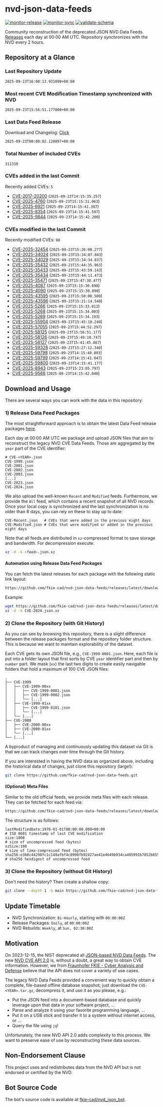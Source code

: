 # nvd-json-data-feeds

[![monitor-release](https://github.com/fkie-cad/nvd-json-data-feeds/actions/workflows/monitor_release.yml/badge.svg)](https://github.com/fkie-cad/nvd-json-data-feeds/actions/workflows/monitor_release.yml)
[![monitor-sync](https://github.com/fkie-cad/nvd-json-data-feeds/actions/workflows/monitor_sync.yml/badge.svg)](https://github.com/fkie-cad/nvd-json-data-feeds/actions/workflows/monitor_sync.yml)
[![validate-schema](https://github.com/fkie-cad/nvd-json-data-feeds/actions/workflows/validate_schema.yml/badge.svg)](https://github.com/fkie-cad/nvd-json-data-feeds/actions/workflows/validate_schema.yml)

Community reconstruction of the deprecated JSON NVD Data Feeds.
[Releases](https://github.com/fkie-cad/nvd-json-data-feeds/releases/latest) each day at 00:00 AM UTC.
Repository synchronizes with the NVD every 2 hours.

## Repository at a Glance

### Last Repository Update

```plain
2025-09-23T16:00:13.931090+00:00
```

### Most recent CVE Modification Timestamp synchronized with NVD

```plain
2025-09-23T15:56:51.177000+00:00
```

### Last Data Feed Release

Download and Changelog: [Click](https://github.com/fkie-cad/nvd-json-data-feeds/releases/latest)

```plain
2025-09-23T00:00:02.128897+00:00
```

### Total Number of included CVEs

```plain
311310
```

### CVEs added in the last Commit

Recently added CVEs: `5`

- [CVE-2017-20200](CVE-2017/CVE-2017-202xx/CVE-2017-20200.json) (`2025-09-23T14:15:35.257`)
- [CVE-2025-4760](CVE-2025/CVE-2025-47xx/CVE-2025-4760.json) (`2025-09-23T15:15:31.063`)
- [CVE-2025-6921](CVE-2025/CVE-2025-69xx/CVE-2025-6921.json) (`2025-09-23T14:15:41.387`)
- [CVE-2025-8354](CVE-2025/CVE-2025-83xx/CVE-2025-8354.json) (`2025-09-23T14:15:41.597`)
- [CVE-2025-9844](CVE-2025/CVE-2025-98xx/CVE-2025-9844.json) (`2025-09-23T14:15:42.200`)


### CVEs modified in the last Commit

Recently modified CVEs: `98`

- [CVE-2025-32454](CVE-2025/CVE-2025-324xx/CVE-2025-32454.json) (`2025-09-23T15:26:08.277`)
- [CVE-2025-34024](CVE-2025/CVE-2025-340xx/CVE-2025-34024.json) (`2025-09-23T15:34:07.843`)
- [CVE-2025-34029](CVE-2025/CVE-2025-340xx/CVE-2025-34029.json) (`2025-09-23T15:34:34.837`)
- [CVE-2025-35432](CVE-2025/CVE-2025-354xx/CVE-2025-35432.json) (`2025-09-23T15:44:35.963`)
- [CVE-2025-35433](CVE-2025/CVE-2025-354xx/CVE-2025-35433.json) (`2025-09-23T15:43:59.143`)
- [CVE-2025-35434](CVE-2025/CVE-2025-354xx/CVE-2025-35434.json) (`2025-09-23T15:44:11.473`)
- [CVE-2025-35471](CVE-2025/CVE-2025-354xx/CVE-2025-35471.json) (`2025-09-23T15:47:38.477`)
- [CVE-2025-4087](CVE-2025/CVE-2025-40xx/CVE-2025-4087.json) (`2025-09-23T15:15:30.690`)
- [CVE-2025-4090](CVE-2025/CVE-2025-40xx/CVE-2025-4090.json) (`2025-09-23T15:15:30.890`)
- [CVE-2025-43595](CVE-2025/CVE-2025-435xx/CVE-2025-43595.json) (`2025-09-23T15:50:00.500`)
- [CVE-2025-43596](CVE-2025/CVE-2025-435xx/CVE-2025-43596.json) (`2025-09-23T15:21:14.540`)
- [CVE-2025-5266](CVE-2025/CVE-2025-52xx/CVE-2025-5266.json) (`2025-09-23T15:15:33.813`)
- [CVE-2025-5268](CVE-2025/CVE-2025-52xx/CVE-2025-5268.json) (`2025-09-23T15:15:34.003`)
- [CVE-2025-5269](CVE-2025/CVE-2025-52xx/CVE-2025-5269.json) (`2025-09-23T15:15:34.193`)
- [CVE-2025-55904](CVE-2025/CVE-2025-559xx/CVE-2025-55904.json) (`2025-09-23T15:45:10.240`)
- [CVE-2025-57055](CVE-2025/CVE-2025-570xx/CVE-2025-57055.json) (`2025-09-23T15:44:52.297`)
- [CVE-2025-58125](CVE-2025/CVE-2025-581xx/CVE-2025-58125.json) (`2025-09-23T15:56:51.177`)
- [CVE-2025-58126](CVE-2025/CVE-2025-581xx/CVE-2025-58126.json) (`2025-09-23T15:49:10.747`)
- [CVE-2025-58127](CVE-2025/CVE-2025-581xx/CVE-2025-58127.json) (`2025-09-23T15:41:45.867`)
- [CVE-2025-59328](CVE-2025/CVE-2025-593xx/CVE-2025-59328.json) (`2025-09-23T15:27:12.340`)
- [CVE-2025-59798](CVE-2025/CVE-2025-597xx/CVE-2025-59798.json) (`2025-09-23T14:15:40.893`)
- [CVE-2025-59799](CVE-2025/CVE-2025-597xx/CVE-2025-59799.json) (`2025-09-23T14:15:41.047`)
- [CVE-2025-59800](CVE-2025/CVE-2025-598xx/CVE-2025-59800.json) (`2025-09-23T14:15:41.177`)
- [CVE-2025-8943](CVE-2025/CVE-2025-89xx/CVE-2025-8943.json) (`2025-09-23T15:23:05.797`)
- [CVE-2025-9566](CVE-2025/CVE-2025-95xx/CVE-2025-9566.json) (`2025-09-23T14:15:42.040`)


## Download and Usage

There are several ways you can work with the data in this repository:

### 1) Release Data Feed Packages

The most straightforward approach is to obtain the latest Data Feed release packages [here](https://github.com/fkie-cad/nvd-json-data-feeds/releases/latest).

Each day at 00:00 AM UTC we package and upload JSON files that aim to reconstruct the legacy NVD CVE Data Feeds.
Those are aggregated by the `year` part of the CVE identifier:

```
# CVE-<YEAR>.json
CVE-1999.json
CVE-2001.json
CVE-2002.json
CVE-2003.json
[...]
CVE-2023.json
CVE-2024.json
```

We also upload the well-known `Recent` and `Modified` feeds.
Furthermore, we provide the `All` feed, which contains a recent snapshot of all NVD records.
Once your local copy is synchronized and the last synchronization is no older than 8 days, you can rely on these to stay up to date:

```plain
CVE-Recent.json   # CVEs that were added in the previous eight days
CVE-Modified.json # CVEs that were modified or added in the previous eight days
```

Note that all feeds are distributed in `xz`-compressed format to save storage and bandwidth.
For decompression execute:

```sh
xz -d -k <feed>.json.xz
```

#### Automation using Release Data Feed Packages

You can fetch the latest releases for each package with the following static link layout:

```sh
https://github.com/fkie-cad/nvd-json-data-feeds/releases/latest/download/CVE-<YEAR>.json.xz
```

Example:

```sh
wget https://github.com/fkie-cad/nvd-json-data-feeds/releases/latest/download/CVE-2024.json.xz
xz -d -k CVE-2024.json.xz
```

### 2) Clone the Repository (with Git History)

As you can see by browsing this repository, there is a slight difference between the release packages format and the repository folder structure.
This is because we want to maintain explorability of the dataset.

Each CVE gets its own JSON file, e.g., `CVE-1999-0001.json`.
Here, each file is put into a folder layout that first sorts by CVE `year` identifier part and then by `number` part.
We mask (`xx`) the last two digits to create easily navigable folders that hold a maximum of 100 CVE JSON files:

```plain
.
├── CVE-1999
│   ├── CVE-1999-00xx
│   │   ├── CVE-1999-0001.json
│   │   ├── CVE-1999-0002.json
│   │   └── [...]
│   ├── CVE-1999-01xx
│   │   ├── CVE-1999-0101.json
│   │   └── [...]
│   └── [...]
├── CVE-2000
│   ├── CVE-2000-00xx
│   ├── CVE-2000-01xx
│   └── [...]
└── [...]
```

A byproduct of managing and continuously updating this dataset via Git is that we can track changes over time through the Git history.

If you are interested in having the NVD data as organized above, including the historical data of changes, just clone this repository (large!):

```sh
git clone https://github.com/fkie-cad/nvd-json-data-feeds.git
```

#### (Optional) Meta Files

Similar to the old official feeds, we provide meta files with each release. They can be fetched for each feed via:

```sh
https://github.com/fkie-cad/nvd-json-data-feeds/releases/latest/download/CVE-<YEAR>.meta
```

The structure is as follows:

```plain
lastModifiedDate:1970-01-01T00:00:00.000+00:00                          # ISO 8601 timestamp of last CVE modification
size:1000                                                               # size of uncompressed feed (bytes)
xzSize:100                                                              # size of lzma-compressed feed (bytes)
sha256:e3b0c44298fc1c149afbf4c8996fb92427ae41e4649b934ca495991b7852b855 # sha256 hexdigest of uncompressed feed
```

### 3) Clone the Repository (without Git History)

Don't need the history? Then create a shallow copy:

```sh
git clone --depth 1 -b main https://github.com/fkie-cad/nvd-json-data-feeds.git
```


## Update Timetable

* NVD Synchronization: `Bi-Hourly`, starting with `00:00:00Z`
* Release Packages: `Daily`, at `00:00:00Z`
* NVD Rebuilds: `Weekly`, at `Sun, 02:30:00Z`


## Motivation

On 2023-12-15, the NIST deprecated all [JSON-based NVD Data Feeds](https://nvd.nist.gov/vuln/data-feeds#divRetirementBanner-1).
The new [NVD CVE API 2.0](https://nvd.nist.gov/developers/vulnerabilities) is, without a doubt, a great way to obtain CVE information.
However, we from [Fraunhofer FKIE - Cyber Analysis and Defense](https://www.fkie.fraunhofer.de/en/departments/cad.html) believe that the API does not cover a variety of use cases.

The legacy NVD Data Feeds provided a convenient way to quickly obtain a complete, file-based offline database snapshot; just download the `CVE-<YEAR>.tar.gz`, decompress it, and use it as you please, e.g.:

- Put the JSON feed into a document-based database and quickly leverage upon that data in your software project, ...
- Parse and analyze it using your favorite programming language, ...
- Put it on a USB stick and transfer it to a system without internet access, or ...
- Query the file using `jq`!

Unfortunately, the new NVD API 2.0 adds complexity to this process.
We want to preserve ease of use by reconstructing these data sources.

## Non-Endorsement Clause

This project uses and redistributes data from the NVD API but is not endorsed or certified by the NVD.

## Bot Source Code

The bot's source code is available at [fkie-cad/nvd\_json\_bot](https://github.com/fkie-cad/nvd_json_bot).